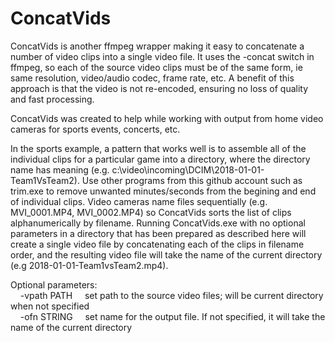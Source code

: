 # ConcatVids
ConcatVids is another ffmpeg wrapper making it easy to concatenate a number of video clips into a single video file. It uses the -concat switch in ffmpeg, so each of the source video clips must be of the same form, ie same resolution, video/audio codec, frame rate, etc. A benefit of this approach is that the video is not re-encoded, ensuring no loss of quality and fast processing.

ConcatVids was created to help while working with output from home video cameras for sports events, concerts, etc.
 
In the sports example, a pattern that works well is to assemble all of the individual clips for a particular game into a directory, where the directory name has meaning (e.g. c:\video\incoming\DCIM\2018-01-01-Team1VsTeam2). Use other programs from this github account such as trim.exe to remove unwanted minutes/seconds from the begining and end of individual clips. Video cameras name files sequentially (e.g. MVI_0001.MP4, MVI_0002.MP4) so ConcatVids sorts the list of clips alphanumerically by filename. Running ConcatVids.exe with no optional parameters in a directory that has been prepared as described here will create a single video file by concatenating each of the clips in filename order, and the resulting video file will take the name of the current directory (e.g 2018-01-01-Team1vsTeam2.mp4). 
 
 Optional parameters:\
  &nbsp;&nbsp;&nbsp; -vpath PATH &nbsp;&nbsp;&nbsp; set path to the source video files; will be current directory when not specified\
  &nbsp;&nbsp;&nbsp; -ofn STRING &nbsp;&nbsp;&nbsp; set name for the output file. If not specified, it will take the name of the current directory

